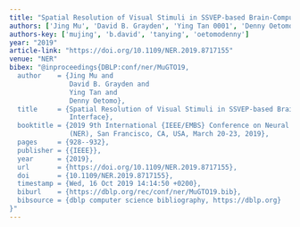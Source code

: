 ```yaml
---
title: "Spatial Resolution of Visual Stimuli in SSVEP-based Brain-Computer Interface"
authors: ['Jing Mu', 'David B. Grayden', 'Ying Tan 0001', 'Denny Oetomo']
authors-key: ['mujing', 'b.david', 'tanying', 'oetomodenny']
year: "2019"
article-link: "https://doi.org/10.1109/NER.2019.8717155"
venue: "NER"
bibex: "@inproceedings{DBLP:conf/ner/MuGTO19,
  author    = {Jing Mu and
               David B. Grayden and
               Ying Tan and
               Denny Oetomo},
  title     = {Spatial Resolution of Visual Stimuli in SSVEP-based Brain-Computer
               Interface},
  booktitle = {2019 9th International {IEEE/EMBS} Conference on Neural Engineering
               (NER), San Francisco, CA, USA, March 20-23, 2019},
  pages     = {928--932},
  publisher = {{IEEE}},
  year      = {2019},
  url       = {https://doi.org/10.1109/NER.2019.8717155},
  doi       = {10.1109/NER.2019.8717155},
  timestamp = {Wed, 16 Oct 2019 14:14:50 +0200},
  biburl    = {https://dblp.org/rec/conf/ner/MuGTO19.bib},
  bibsource = {dblp computer science bibliography, https://dblp.org}
}"
---
```

